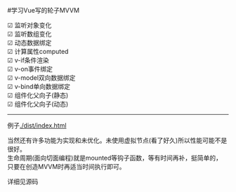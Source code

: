 
#学习Vue写的轮子MVVM

☑  监听对象变化    
☑  监听数组变化  
☑  动态数据绑定  
☑  计算属性computed  
☑  v-if条件渲染  
☑   v-on事件绑定  
☑   v-model双向数据绑定    
☑   v-bind单向数据绑定    
☑   组件化父向子(静态)  
☑   组件化父向子(动态)  

----

例子[./dist/index.html](./dist/index.html)

当然还有许多功能为实现和未优化。未使用虚拟节点(看了好久)所以性能可能不是很好。   
 生命周期(面向切面编程)就是mounted等钩子函数，等有时间再补，挺简单的，
只要在创造MVVM时再适当时间执行即可。  

详细见源码